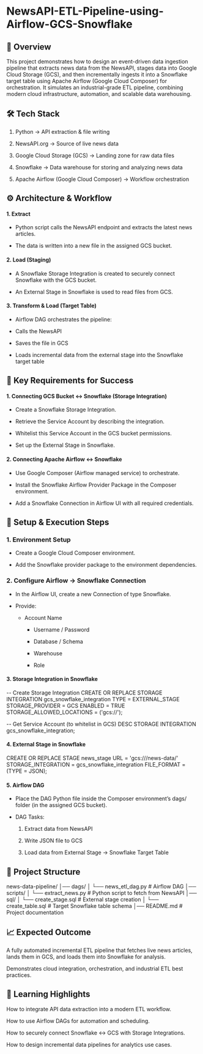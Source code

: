 # NewsAPI-ETL-Pipeline-using-Airflow-GCS-Snowflake
## 🔎 Overview
  This project demonstrates how to design an event-driven data ingestion pipeline that extracts news data from the NewsAPI, stages data into Google Cloud Storage (GCS), and then incrementally ingests it into a     Snowflake target table using Apache Airflow (Google Cloud Composer) for orchestration.
  It simulates an industrial-grade ETL pipeline, combining modern cloud infrastructure, automation, and scalable data warehousing.

## 🛠️ Tech Stack
1. Python → API extraction & file writing
    
    
2. NewsAPI.org → Source of live news data
    
    
3. Google Cloud Storage (GCS) → Landing zone for raw data files
    
    
4. Snowflake → Data warehouse for storing and analyzing news data
    
    
5. Apache Airflow (Google Cloud Composer) → Workflow orchestration
    


## ⚙️ Architecture & Workflow
#### 1. Extract


* Python script calls the NewsAPI endpoint and extracts the latest news articles.


* The data is written into a new file in the assigned GCS bucket.


#### 2. Load (Staging)


  * A Snowflake Storage Integration is created to securely connect Snowflake with the GCS bucket.
  
  
  * An External Stage in Snowflake is used to read files from GCS.
  
  
#### 3. Transform & Load (Target Table)
  
  
  * Airflow DAG orchestrates the pipeline:
  
  
  * Calls the NewsAPI
  
  
  * Saves the file in GCS
  
  
  * Loads incremental data from the external stage into the Snowflake target table



## 🔑 Key Requirements for Success
#### 1. Connecting GCS Bucket ↔ Snowflake (Storage Integration)
   * Create a Snowflake Storage Integration.


  * Retrieve the Service Account by describing the integration.


  * Whitelist this Service Account in the GCS bucket permissions.


  * Set up the External Stage in Snowflake.


#### 2. Connecting Apache Airflow ↔ Snowflake
   * Use Google Composer (Airflow managed service) to orchestrate.


   * Install the Snowflake Airflow Provider Package in the Composer environment.


   * Add a Snowflake Connection in Airflow UI with all required credentials.



## 🚀 Setup & Execution Steps
### 1. Environment Setup
  * Create a Google Cloud Composer environment.


  * Add the Snowflake provider package to the environment dependencies.


### 2. Configure Airflow → Snowflake Connection
  * In the Airflow UI, create a new Connection of type Snowflake.


* Provide:


  - Account Name


    - Username / Password


    - Database / Schema


    - Warehouse


    - Role


#### 3. Storage Integration in Snowflake
-- Create Storage Integration
CREATE OR REPLACE STORAGE INTEGRATION gcs_snowflake_integration
  TYPE = EXTERNAL_STAGE
  STORAGE_PROVIDER = GCS
  ENABLED = TRUE
  STORAGE_ALLOWED_LOCATIONS = ('gcs://<your-bucket-name>');

-- Get Service Account (to whitelist in GCS)
DESC STORAGE INTEGRATION gcs_snowflake_integration;

#### 4. External Stage in Snowflake
CREATE OR REPLACE STAGE news_stage
  URL = 'gcs://<your-bucket-name>/news-data/'
  STORAGE_INTEGRATION = gcs_snowflake_integration
  FILE_FORMAT = (TYPE = JSON);

#### 5. Airflow DAG
  - Place the DAG Python file inside the Composer environment’s dags/ folder (in the assigned GCS bucket).


- DAG Tasks:


  1. Extract data from NewsAPI


  2. Write JSON file to GCS


  3. Load data from External Stage → Snowflake Target Table



## 📂 Project Structure
news-data-pipeline/
│── dags/
│   └── news_etl_dag.py         # Airflow DAG
│── scripts/
│   └── extract_news.py         # Python script to fetch from NewsAPI
│── sql/
│   └── create_stage.sql        # External stage creation
│   └── create_table.sql        # Target Snowflake table schema
│── README.md                   # Project documentation


## 📈 Expected Outcome
A fully automated incremental ETL pipeline that fetches live news articles, lands them in GCS, and loads them into Snowflake for analysis.


Demonstrates cloud integration, orchestration, and industrial ETL best practices.



## 🌟 Learning Highlights
How to integrate API data extraction into a modern ETL workflow.


How to use Airflow DAGs for automation and scheduling.


How to securely connect Snowflake ↔ GCS with Storage Integrations.


How to design incremental data pipelines for analytics use cases.
